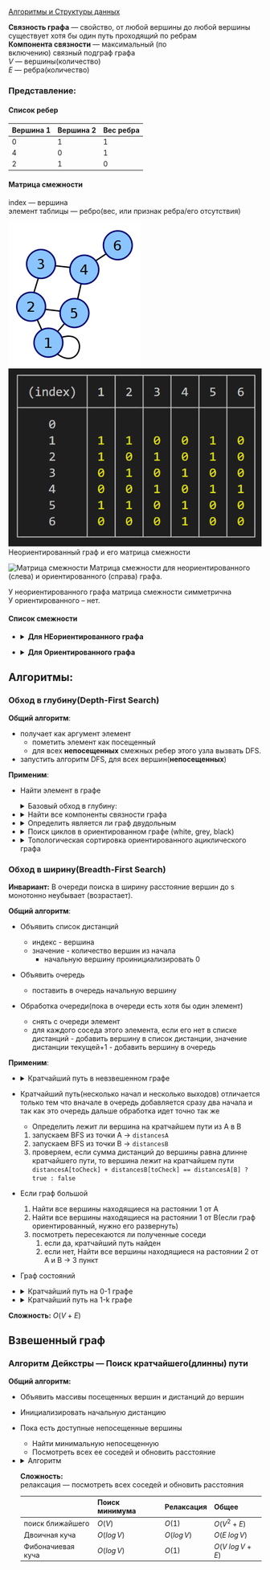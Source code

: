 [Алгоритмы и Структуры данных](../DataStructures_and_Algorithms.md)

**Связность графа** — свойство, от любой вершины до любой вершины существует хотя бы один путь проходящий по ребрам  
**Компонента связности** — максимальный (по включению) связный подграф графа  
$V$ — вершины(количество)  
$E$ — ребра(количество)

### Представление:

#### Список ребер

| Вершина 1 | Вершина 2 | Вес ребра |
| --------- | --------- | --------- |
| 0         | 1         | 1         |
| 4         | 0         | 1         |
| 2         | 1         | 0         |

#### Матрица смежности

index — вершина  
элемент таблицы — ребро(вес, или признак ребра/его отсутствия)

![oriented graph|200](./oriented_graph.png)
![oriented graph matrix|300](./oriented_graph_matrix.png)
Неориентированный граф и его матрица смежности

![Матрица смежности](/matrixes.png)
Матрица смежности для неориентированного (слева) и ориентированного (справа) графа.

У неориентированного графа матрица смежности симметрична  
У ориентированного – нет.

#### Список смежности

- <details>
  <summary><b>Для НЕориентированного графа</b></summary>

  ```jsx
  function makeAdjaencyListNotOriented(edges, vertexCount) {
  	const adjaencyList = new Array(vertexCount + 1);
  	edges.forEach(([a, b]) => {
  		if (adjaencyList[a] === undefined) {
  			adjaencyList[a] = b === undefined ? [] : [b];
  		} else {
  			adjaencyList[a].push(b);
  		}
  		if (b !== undefined) {
  			if (adjaencyList[b] === undefined) {
  				adjaencyList[b] = [a];
  			} else {
  				adjaencyList[b].push(a);
  			}
  		}
  	});

  	for (let i = 1; i <= vertexCount; i += 1) {
  		if (adjaencyList[i] === undefined) {
  			adjaencyList[i] = [];
  		}
  	}

  	return adjaencyList;
  }
  ```

</details>

- <details>
  <summary><b>Для Ориентированного графа</b></summary>

  ```jsx
  function makeAdjaencyListOriented(edges, vertexCount) {
  	const adjaencyList = new Array(vertexCount + 1);
  	edges.forEach(([a, b]) => {
  		if (adjaencyList[a] === undefined) {
  			adjaencyList[a] = b === undefined ? [] : [b];
  		} else {
  			adjaencyList[a].push(b);
  		}
  	});

  	for (let i = 1; i <= vertexCount; i += 1) {
  		if (adjaencyList[i] === undefined) {
  			adjaencyList[i] = [];
  		}
  	}

  	return adjaencyList;
  }
  ```

  </details>

## Алгоритмы:

### Обход в глубину(Depth-First Search)

**Общий алгоритм**:

- получает как аргумент элемент
  - пометить элемент как посещенный
  - для всех **непосещенных** смежных ребер этого узла вызвать DFS.
- запустить алгоритм DFS, для всех вершин(**непосещенных**)

**Применим**:

- Найти элемент в графе
  <details>
  <summary>Базовый обход в глубину: </summary>

  ```jsx
  function doDFS(graph, vertexCount) {
  	const visited = new Array(vertexCount + 1);

  	function DFS(current) {
  		visited[current] = true;
  		for (let i = 0; i < graph[current].length; i += 1) {
  			if (visited[graph[current][i]] === undefined) {
  				DFS(graph[current][i]);
  			}
  		}
  	}

  	for (let i = 1; i < graph.length; i += 1) {
  		if (visited[i] === undefined) {
  			DFS(i);
  		}
  	}

  	return visited;
  }
  ```

  </details>

- <details>
  <summary>Найти все компоненты связности графа </summary>

  ```jsx
  function doDFS(graph, vertexCount) {
  	const visited = new Array(vertexCount);
  	let component = 1;

  	function RecursiveDFS(vertex) {
  		visited[vertex] = component;
  		for (let i = 0; i < graph[vertex].length; i += 1) {
  			if (visited[graph[vertex][i]] === 0) {
  				DFS(graph[vertex][i]);
  			}
  		}
  	}

  	function IterativeDFS(vertex) {
  		const stack = [];

  		stack.push(vertex);
  		while (stack.length !== 0) {
  			vertex = stack.pop();
  			if (visited[vertex] === undefined) {
  				visited[vertex] = component;
  				graph[vertex].forEach((el) => {
  					stack.push(el);
  				});
  			}
  		}
  	}

  	for (let i = 1; i < graph.length; i += 1) {
  		if (visited[i] === undefined) {
  			IterativeDFS(i);
  			// RecursiveDFS(i);
  			component += 1;
  		}
  	}

  	return visited;
  }
  ```

  </details>

- <details>
   <summary>Определить является ли граф двудольным </summary>

  ```jsx
  function doDFS(graph, vertexCount) {
  	const visited = new Array(vertexCount);

  	function invertColor(color) {
  		return color === 1 ? 2 : 1;
  	}

  	function DFS(vertex, color) {
  		visited[vertex] = color;
  		for (let i = 0; i < graph[vertex].length; i += 1) {
  			if (visited[graph[vertex][i]] === color) {
  				return false;
  			}
  			if (visited[graph[vertex][i]] === undefined) {
  				const result = DFS(graph[vertex][i], invertColor(color));
  				if (result === false) {
  					return false;
  				}
  			}
  		}
  	}

  	for (let i = 1; i < graph.length; i += 1) {
  		if (visited[i] === undefined) {
  			const result = DFS(i, 1);
  			if (result === false) {
  				return false;
  			}
  		}
  	}

  	return true;
  }
  ```

  </details>

- <details>
   <summary>Поиск циклов в ориентированном графе (white, grey, black) </summary>

  ```jsx
  // graph - Ориентированный список смежности
  function doDFS(graph, vertexCount) {
  	// 0 - white - not visited
  	// 1 - grey - pending in current procedure
  	// 2 - black - fulfilled, all iterations is completed
  	const color = new Array(vertexCount + 1).fill(0);
  	let isCycled = false;

  	function DFS(now) {
  		color[now] = 1;
  		for (let i = 0; i < graph[now].length; i += 1) {
  			if (color[graph[now][i]] === 1) {
  				isCycled = true;
  			}
  			if (color[graph[now][i]] === 0) {
  				DFS(graph[now][i]);
  			}
  		}
  		color[now] = 2;
  	}

  	// запускаем для всех компонент связности
  	for (let i = 1; i < graph.length; i += 1) {
  		if (color[i] === 0) {
  			DFS(i);
  		}
  	}

  	return color;
  }
  ```

  </details>

- <details>
   <summary>Топологическая сортировка ориентированного ациклического графа </summary>

  Топологическая сортировка - способ нумерации вершин ориентированного графа, при котором каждое ребро ведёт из вершины с меньшим номером в вершину с большим номером.

  - Рекурсивный

    ```js
    // graph - Ориентированный список смежности
    function doDFS(graph, vertexCount) {
    	const visited = new Array(vertexCount);

    	function DFS(vertex, color) {
    		visited[vertex] = color;
    		for (let i = 0; i < graph[vertex].length; i += 1) {
    			if (visited[graph[vertex][i]] === color) {
    				return false;
    			}
    			if (visited[graph[vertex][i]] === undefined) {
    				const result = DFS(graph[vertex][i], 3 - color);
    				if (result === false) {
    					return false;
    				}
    			}
    		}
    	}

    	for (let i = 1; i < graph.length; i += 1) {
    		if (visited[i] === undefined) {
    			const result = DFS(i, 1);
    			if (result === false) {
    				return false;
    			}
    		}
    	}

    	return true;
    }
    ```

  - Итеративный

    ```js
    // graph - Ориентированный список смежности
    function doDFS(graph, vertexCount) {
    	const indegree = new Array(vertexCount + 1).fill(0);
    	const result = [];
    	const stack = [];

    	for (let i = 1; i < vertexCount + 1; i += 1) {
    		for (let j = 0; j < graph[i].length; j += 1) {
    			indegree[graph[i][j]] += 1;
    		}
    	}

    	for (let i = 1; i < vertexCount + 1; i += 1) {
    		if (indegree[i] === 0) {
    			stack.push(i);
    		}
    	}

    	while (stack.length !== 0) {
    		const currentVertex = stack.pop();
    		result.push(currentVertex);

    		for (let i = 0; i < graph[currentVertex].length; i += 1) {
    			const neighbor = graph[currentVertex][i];
    			indegree[neighbor] -= 1;

    			if (indegree[neighbor] === 0) {
    				stack.push(neighbor);
    			}
    		}
    	}

    	if (result.length !== vertexCount) {
    		return -1;
    	}

    	return result;
    }
    ```

    **Сложность:** $O(V+E)$
    </details>

### Обход в ширину(Breadth-First Search)

**Инвариант:** В очереди поиска в ширину расстояние вершин до s монотонно неубывает (возрастает).

**Общий алгоритм**:

- Объявить список дистанций
  - индекс - вершина
  - значение - количество вершин из начала
    - начальную вершину проинициализировать 0
- Объявить очередь
  - поставить в очередь начальную вершину
- Обработка очереди(пока в очереди есть хотя бы один элемент)

  - снять с очереди элемент
  - для каждого соседа этого элемента, если его нет в списке дистанций - добавить вершину в список дистанции, значение дистанции текущей+1 - добавить вершину в очередь

**Применим**:

- <details>
  <summary>Кратчайший путь в невзвешенном графе</summary>

  ```jsx
  // graph - ориентированный список смежности
  function BFS(graph, vertexCount, source, destination) {
  	const distance = new Array(vertexCount + 1).fill(Infinity);
  	distance[source] = 0;
  	const queue = [];
  	queue.push(source);
  	while (queue.length > 0) {
  		const node = queue.shift();

  		graph[node].forEach((childNode) => {
  			if (distance[childNode] === Infinity) {
  				distance[childNode] = distance[node] + 1;
  				queue.push(childNode);
  			}
  		});
  	}

  	return distance[destination] === Infinity ? -1 : distance[destination];
  }
  ```

  </details>

- Кратчайший путь(несколько начал и несколько выходов)
  отличается только тем что вначале в очередь добавляется сразу два начала
  и так как это очередь дальше обработка идет точно так же

  - Определить лежит ли вершина на кратчайшем пути из A в B

  1. запускаем BFS из точки A → `distancesA`
  2. запускаем BFS из точки B → `distancesB`
  3. проверяем, если сумма дистанций до вершины равна длинне кратчайшего пути, то вершина лежит на кратчайшем пути
     `distancesA[toCheck] + distancesB[toCheck] == distancesA[B] ? true : false`

- Если граф большой

  1. Найти все вершины находящиеся на растоянии 1 от А
  2. Найти все вершины находящиеся на растоянии 1 от B(если граф ориентированный, нужно его развернуть)
  3. посмотреть пересекаются ли полученные соседи
     1. если да, кратчайший путь найден
     2. если нет, Найти все вершины находящиеся на растоянии 2 от А и B → 3 пункт

- Граф состояний

- <details> 
  <summary>Кратчайший путь на 0-1 графе</summary>
  - Вместо очереди используем дек
    - если вес = 0, то добавляем в начало
    - если вес = 1, то добавляем в конец

  ```jsx
  function bfs01(graph, source) {
  	const distances = new Array(graph.length).fill(Infinity);
  	distances[0] = source;
  	const deque = [];
  	deque.push(source);
  	while (deque.length > 0) {
  		const current = deque.shift();
  		graph[current].forEach(([next, weight]) => {
  			if (distances[next] > distances[current] + weight) {
  				distances[next] = distances[current] + weight;
  				if (weight === 0) {
  					deque.unshift(next);
  				} else if (weight === 1) {
  					deque.push(next);
  				}
  			}
  		});
  	}
  	return distances;
  }

  const graph = [
  	/* 0: */ [
  		[1, 1],
  		[5, 0],
  	],
  	/* 1: */ [
  		[0, 1],
  		[2, 0],
  		[3, 1],
  	],
  	/* 2: */ [
  		[1, 0],
  		[3, 0],
  	],
  	/* 3: */ [
  		[1, 1],
  		[2, 0],
  		[4, 1],
  		[5, 0],
  	],
  	/* 4: */ [
  		[3, 1],
  		[8, 1],
  	],
  	/* 5: */ [
  		[0, 0],
  		[3, 0],
  		[6, 1],
  	],
  	/* 6: */ [
  		[5, 1],
  		[7, 0],
  	],
  	/* 7: */ [
  		[6, 0],
  		[8, 0],
  	],
  	/* 8: */ [
  		[4, 1],
  		[7, 0],
  	],
  ];
  const dist = bfs01(graph, 0);
  console.log(dist[8]);
  ```

  **Сложность**: $O(V+E)$
  </details>

- <details> 
  <summary>Кратчайший путь на 1-k графе</summary>
  ```jsx
  function bfs1k(graph, k, source) {
  	const distances = new Array(graph.length).fill(Infinity);
  	distances[source] = 0;
  	const visited = [];
  	const queues = new Array(k + 1).fill(0);
  	queues.forEach((el, i) => {
  		queues[i] = [];
  	});
  	queues[0].push(source);

      let countInQueues = 1;
      let currentQueue = 0;

      while (countInQueues > 0) {
      	while (queues[currentQueue % (k + 1)].length === 0) {
      		currentQueue += 1;
      	}
      	const current = queues[currentQueue % (k + 1)].shift();
      	console.log(current);
      	countInQueues -= 1;
      	if (visited[current]) {
      		continue;
      	}
      	graph[current].forEach(([next, weight]) => {
      		if (distances[next] > distances[current] + weight) {
      			distances[next] = distances[current] + weight;
      			queues[current % (k + 1)].push(next);
      			countInQueues += 1;
      		}
      	});

      	visited[current] = true;
      }
      return distances;

  }

  ```

  **Сложность:** $O(V*k + E)$

  </details>
  ```

**Сложность:** $O(V+E)$

## Взвешенный граф

### Алгоритм Дейкстры — Поиск кратчайшего(длинны) пути

**Общий алгоритм:**

- Объявить массивы посещенных вершин и дистанций до вершин
- Инициализировать начальную дистанцию
- Пока есть доступные непосещенные вершины
  - Найти минимальную непосещенную
  - Посмотреть всех ее соседей и обновить расстояние
- <details>
  <summary>Алгоритм</summary>
    список смежности `tuple[toIndex, weight]`

  ```jsx
  function dijkstra(graph, start) {
  	const visited = [];
  	const distances = new Array(graph.length).fill(Infinity);
  	const previous = [];
  	previous[start] = -1;
  	distances[start] = 0;

  	let activeVertex = findNearestVertex(distances, visited);
  	while (activeVertex !== -1) {
  		handleVertex(graph, distances, visited, previous, activeVertex);
  		activeVertex = findNearestVertex(distances, visited);
  	}

  	return distances;
  }

  function findNearestVertex(distances, visited) {
  	let minDistance = Infinity;
  	let nearestVertex = -1;

  	distances.forEach((distance, vertex) => {
  		if (!visited[vertex] && distance < minDistance) {
  			minDistance = distance;
  			nearestVertex = vertex;
  		}
  	});
  	return nearestVertex;
  }

  function handleVertex(graph, distances, visited, previous, from) {
  	graph[from].forEach(([to, weight]) => {
  		const newDist = distances[from] + weight;
  		if (newDist < distances[to]) {
  			distances[to] = newDist;
  			previous[to] = from;
  		}
  	});
  	visited[from] = 1;
  }

  const graph = [
  	/* 0 */ [
  		[1, 2],
  		[2, 1],
  	],
  	/* 1 */ [[5, 7]],
  	/* 2 */ [
  		[3, 5],
  		[4, 2],
  	],
  	/* 3 */ [[5, 2]],
  	/* 4 */ [[5, 1]],
  	/* 5 */ [[6, 1]],
  	/* 6 */ [],
  ];
  ```

  </details>

  **Сложность:**  
   релаксация — посмотреть всех соседей и обновить расстояния

  |                   | Поиск минимума | Релаксация   | Общее            |
  | ----------------- | -------------- | ------------ | ---------------- |
  | поиск ближайшего  | $O(V)$         | $O(1)$       | $O(V^2+E)$       |
  | Двоичная куча     | $O(log\, V)$   | $O(log\, V)$ | $O(E\;log\,V)$   |
  | Фибоначиевая куча | $O(log\, V)$   | $O(1)$       | $O(V\;log\,V+E)$ |
